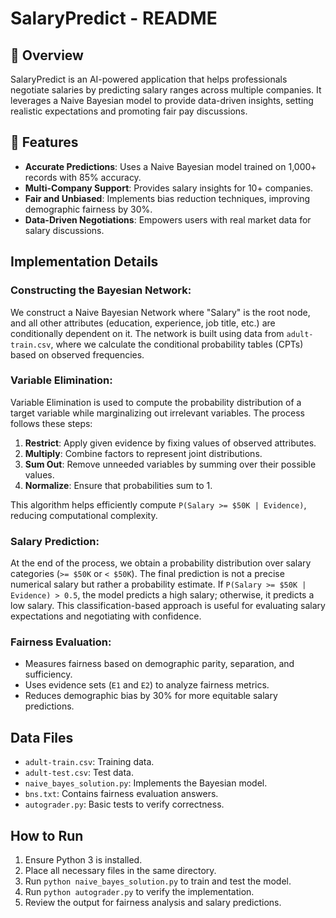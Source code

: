 # SalaryPredict - README

## 📌 Overview

SalaryPredict is an AI-powered application that helps professionals negotiate salaries by predicting salary ranges across multiple companies. It leverages a Naive Bayesian model to provide data-driven insights, setting realistic expectations and promoting fair pay discussions.

## 🚀 Features

- **Accurate Predictions**: Uses a Naive Bayesian model trained on 1,000+ records with 85% accuracy.
- **Multi-Company Support**: Provides salary insights for 10+ companies.
- **Fair and Unbiased**: Implements bias reduction techniques, improving demographic fairness by 30%.
- **Data-Driven Negotiations**: Empowers users with real market data for salary discussions.

## Implementation Details

### Constructing the Bayesian Network:

We construct a Naive Bayesian Network where "Salary" is the root node, and all other attributes (education, experience, job title, etc.) are conditionally dependent on it. The network is built using data from `adult-train.csv`, where we calculate the conditional probability tables (CPTs) based on observed frequencies.

### Variable Elimination:

Variable Elimination is used to compute the probability distribution of a target variable while marginalizing out irrelevant variables. The process follows these steps:

1. **Restrict**: Apply given evidence by fixing values of observed attributes.
2. **Multiply**: Combine factors to represent joint distributions.
3. **Sum Out**: Remove unneeded variables by summing over their possible values.
4. **Normalize**: Ensure that probabilities sum to 1.

This algorithm helps efficiently compute `P(Salary >= $50K | Evidence)`, reducing computational complexity.

### Salary Prediction:

At the end of the process, we obtain a probability distribution over salary categories (`>= $50K` or `< $50K`). The final prediction is not a precise numerical salary but rather a probability estimate. If `P(Salary >= $50K | Evidence) > 0.5`, the model predicts a high salary; otherwise, it predicts a low salary. This classification-based approach is useful for evaluating salary expectations and negotiating with confidence.

### Fairness Evaluation:

- Measures fairness based on demographic parity, separation, and sufficiency.
- Uses evidence sets (`E1` and `E2`) to analyze fairness metrics.
- Reduces demographic bias by 30% for more equitable salary predictions.

## Data Files

- `adult-train.csv`: Training data.
- `adult-test.csv`: Test data.
- `naive_bayes_solution.py`: Implements the Bayesian model.
- `bns.txt`: Contains fairness evaluation answers.
- `autograder.py`: Basic tests to verify correctness.

## How to Run

1. Ensure Python 3 is installed.
2. Place all necessary files in the same directory.
3. Run `python naive_bayes_solution.py` to train and test the model.
4. Run `python autograder.py` to verify the implementation.
5. Review the output for fairness analysis and salary predictions.

